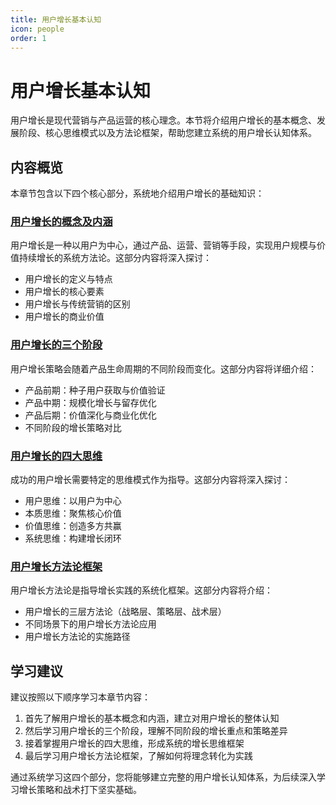 ```yaml
---
title: 用户增长基本认知
icon: people
order: 1
---
```


# 用户增长基本认知

用户增长是现代营销与产品运营的核心理念。本节将介绍用户增长的基本概念、发展阶段、核心思维模式以及方法论框架，帮助您建立系统的用户增长认知体系。

## 内容概览

本章节包含以下四个核心部分，系统地介绍用户增长的基础知识：

### [用户增长的概念及内涵](./1.1.1-用户增长的概念及内涵.md)

用户增长是一种以用户为中心，通过产品、运营、营销等手段，实现用户规模与价值持续增长的系统方法论。这部分内容将深入探讨：

- 用户增长的定义与特点
- 用户增长的核心要素
- 用户增长与传统营销的区别
- 用户增长的商业价值

### [用户增长的三个阶段](./1.1.2-用户增长的三个阶段.md)

用户增长策略会随着产品生命周期的不同阶段而变化。这部分内容将详细介绍：

- 产品前期：种子用户获取与价值验证
- 产品中期：规模化增长与留存优化
- 产品后期：价值深化与商业化优化
- 不同阶段的增长策略对比

### [用户增长的四大思维](./1.1.3-用户增长的四大思维.md)

成功的用户增长需要特定的思维模式作为指导。这部分内容将深入探讨：

- 用户思维：以用户为中心
- 本质思维：聚焦核心价值
- 价值思维：创造多方共赢
- 系统思维：构建增长闭环

### [用户增长方法论框架](./1.1.4-用户增长方法论框架.md)

用户增长方法论是指导增长实践的系统化框架。这部分内容将介绍：

- 用户增长的三层方法论（战略层、策略层、战术层）
- 不同场景下的用户增长方法论应用
- 用户增长方法论的实施路径

## 学习建议

建议按照以下顺序学习本章节内容：

1. 首先了解用户增长的基本概念和内涵，建立对用户增长的整体认知
2. 然后学习用户增长的三个阶段，理解不同阶段的增长重点和策略差异
3. 接着掌握用户增长的四大思维，形成系统的增长思维框架
4. 最后学习用户增长方法论框架，了解如何将理念转化为实践

通过系统学习这四个部分，您将能够建立完整的用户增长认知体系，为后续深入学习增长策略和战术打下坚实基础。